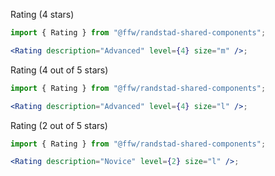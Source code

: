 Rating (4 stars)
```jsx
import { Rating } from "@ffw/randstad-shared-components";

<Rating description="Advanced" level={4} size="m" />;
```

Rating (4 out of 5 stars)
```jsx
import { Rating } from "@ffw/randstad-shared-components";

<Rating description="Advanced" level={4} size="l" />;
```

Rating (2 out of 5 stars)
```jsx
import { Rating } from "@ffw/randstad-shared-components";

<Rating description="Novice" level={2} size="l" />;
```
